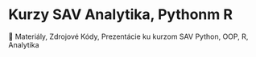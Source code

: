 # Kurzy SAV Analytika, Pythonm R
🐍 Materiály, Zdrojové Kódy, Prezentácie ku kurzom SAV Python, OOP, R, Analytika
